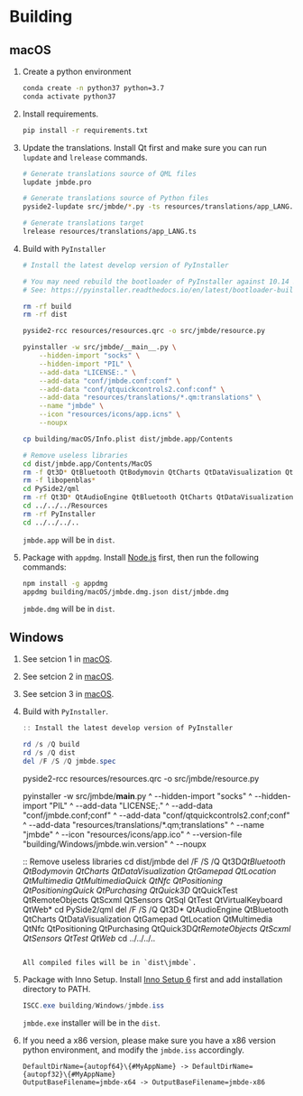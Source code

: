 # Building

## macOS

1. Create a python environment

   ```bash
   conda create -n python37 python=3.7
   conda activate python37
   ```

2. Install requirements.

   ```bash
   pip install -r requirements.txt
   ```

3. Update the translations. Install Qt first and make sure you can run `lupdate`
   and `lrelease` commands.

   ```bash
   # Generate translations source of QML files
   lupdate jmbde.pro

   # Generate translations source of Python files
   pyside2-lupdate src/jmbde/*.py -ts resources/translations/app_LANG.ts

   # Generate translations target
   lrelease resources/translations/app_LANG.ts
   ```

4. Build with `PyInstaller`

   ```bash
   # Install the latest develop version of PyInstaller

   # You may need rebuild the bootloader of PyInstaller against 10.14 SDK to fully support dark theme
   # See: https://pyinstaller.readthedocs.io/en/latest/bootloader-building.html

   rm -rf build
   rm -rf dist

   pyside2-rcc resources/resources.qrc -o src/jmbde/resource.py

   pyinstaller -w src/jmbde/__main__.py \
       --hidden-import "socks" \
       --hidden-import "PIL" \
       --add-data "LICENSE:." \
       --add-data "conf/jmbde.conf:conf" \
       --add-data "conf/qtquickcontrols2.conf:conf" \
       --add-data "resources/translations/*.qm:translations" \
       --name "jmbde" \
       --icon "resources/icons/app.icns" \
       --noupx

   cp building/macOS/Info.plist dist/jmbde.app/Contents

   # Remove useless libraries
   cd dist/jmbde.app/Contents/MacOS
   rm -f Qt3D* QtBluetooth QtBodymovin QtCharts QtDataVisualization QtGamepad QtLocation QtMultimedia QtMultimediaQuick QtNfc QtPositioning QtPositioningQuick QtPurchasing QtQuick3D* QtQuickTest QtRemoteObjects QtScxml QtSensors QtSql QtTest QtVirtualKeyboard QtWeb*
   rm -f libopenblas*
   cd PySide2/qml
   rm -rf Qt3D* QtAudioEngine QtBluetooth QtCharts QtDataVisualization QtGamepad QtLocation QtMultimedia QtNfc QtPositioning QtPurchasing QtQuick3D* QtRemoteObjects QtScxml QtSensors QtTest QtWeb*
   cd ../../../Resources
   rm -rf PyInstaller
   cd ../../../..
   ```

   `jmbde.app` will be in `dist`.

5. Package with `appdmg`. Install [Node.js](https://nodejs.org) first, then run
   the following commands:

   ```bash
   npm install -g appdmg
   appdmg building/macOS/jmbde.dmg.json dist/jmbde.dmg
   ```

   `jmbde.dmg` will be in `dist`.

## Windows

1. See setcion 1 in [macOS](#macos).
2. See setcion 2 in [macOS](#macos).
3. See setcion 3 in [macOS](#macos).
4. Build with `PyInstaller`.

   ```powershell
   :: Install the latest develop version of PyInstaller

   rd /s /Q build
   rd /s /Q dist
   del /F /S /Q jmbde.spec
   ```

   pyside2-rcc resources/resources.qrc -o src/jmbde/resource.py

   pyinstaller -w src/jmbde/**main**.py ^ --hidden-import "socks" ^
   --hidden-import "PIL" ^ --add-data "LICENSE;." ^ --add-data
   "conf/jmbde.conf;conf" ^ --add-data "conf/qtquickcontrols2.conf;conf" ^
   --add-data "resources/translations/\*.qm;translations" ^ --name "jmbde" ^
   --icon "resources/icons/app.ico" ^ --version-file
   "building/Windows/jmbde.win.version" ^ --noupx

   :: Remove useless libraries cd dist/jmbde del /F /S /Q Qt3D*QtBluetooth
   QtBodymovin QtCharts QtDataVisualization QtGamepad QtLocation QtMultimedia
   QtMultimediaQuick QtNfc QtPositioning QtPositioningQuick QtPurchasing
   QtQuick3D* QtQuickTest QtRemoteObjects QtScxml QtSensors QtSql QtTest
   QtVirtualKeyboard QtWeb* cd PySide2/qml del /F /S /Q Qt3D* QtAudioEngine
   QtBluetooth QtCharts QtDataVisualization QtGamepad QtLocation QtMultimedia
   QtNfc QtPositioning QtPurchasing QtQuick3D*QtRemoteObjects QtScxml QtSensors
   QtTest QtWeb* cd ../../../..

   ```

   All compiled files will be in `dist\jmbde`.
   ```

5. Package with Inno Setup. Install
   [Inno Setup 6](http://www.jrsoftware.org/isinfo.php) first and add
   installation directory to PATH.

   ```powershell
   ISCC.exe building/Windows/jmbde.iss
   ```

   `jmbde.exe` installer will be in the `dist`.

6. If you need a x86 version, please make sure you have a x86 version python
   environment, and modify the `jmbde.iss` accordingly.

   ```text
   DefaultDirName={autopf64}\{#MyAppName} -> DefaultDirName={autopf32}\{#MyAppName}
   OutputBaseFilename=jmbde-x64 -> OutputBaseFilename=jmbde-x86
   ```
